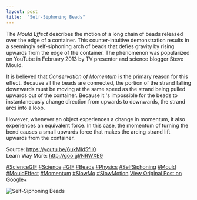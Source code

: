 ```yaml
---
layout: post
title:  "Self-Siphoning Beads"
---
```


The _Mould Effect_ describes the motion of a long chain of beads released over the edge of a container. This counter-intuitive demonstration results in a seemingly self-siphoning arch of beads that defies gravity by rising upwards from the edge of the container. The phenomenon was popularized on YouTube in February 2013 by TV presenter and science blogger Steve Mould.  
  
It is believed that _Conservation of Momentum_ is the primary reason for this effect. Because all the beads are connected, the portion of the strand falling downwards must be moving at the same speed as the strand being pulled upwards out of the container. Because it 's impossible for the beads to instantaneously change direction from upwards to downwards, the strand arcs into a loop.   
  
However, whenever an object experiences a change in momentum, it also experiences an equivalent force. In this case, the momentum of turning the bend causes a small upwards force that makes the arcing strand lift upwards from the container.   
  
Source: <https://youtu.be/6ukMId5fIi0>  
Learn Way More: <http://goo.gl/NRWXE9>  
  
[#ScienceGIF](https://plus.google.com/s/%23ScienceGIF/posts) [#Science](https://plus.google.com/s/%23Science/posts) [#GIF](https://plus.google.com/s/%23GIF/posts) [#Beads](https://plus.google.com/s/%23Beads/posts) [#Physics](https://plus.google.com/s/%23Physics/posts) [#SelfSiphoning](https://plus.google.com/s/%23SelfSiphoning/posts) [#Mould](https://plus.google.com/s/%23Mould/posts) [#MouldEffect](https://plus.google.com/s/%23MouldEffect/posts) [#Momentum](https://plus.google.com/s/%23Momentum/posts) [#SlowMo](https://plus.google.com/s/%23SlowMo/posts) [#SlowMotion](https://plus.google.com/s/%23SlowMotion/posts)
[View Original Post on Google+](https://plus.google.com/+ColinSullender/posts/V9dvPqoeReh)

![Self-Siphoning Beads](/assets/img/2016-03-21-SelfSiphoning-Beads.gif)
